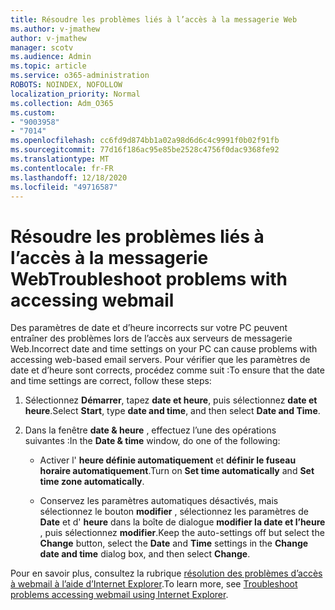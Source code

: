 ```yaml
---
title: Résoudre les problèmes liés à l’accès à la messagerie Web
ms.author: v-jmathew
author: v-jmathew
manager: scotv
ms.audience: Admin
ms.topic: article
ms.service: o365-administration
ROBOTS: NOINDEX, NOFOLLOW
localization_priority: Normal
ms.collection: Adm_O365
ms.custom:
- "9003958"
- "7014"
ms.openlocfilehash: cc6fd9d874bb1a02a98d6d6c4c9991f0b02f91fb
ms.sourcegitcommit: 77d16f186ac95e85be2528c4756f0dac9368fe92
ms.translationtype: MT
ms.contentlocale: fr-FR
ms.lasthandoff: 12/18/2020
ms.locfileid: "49716587"
---
```

# <a name="troubleshoot-problems-with-accessing-webmail"></a><span data-ttu-id="a2219-102">Résoudre les problèmes liés à l’accès à la messagerie Web</span><span class="sxs-lookup"><span data-stu-id="a2219-102">Troubleshoot problems with accessing webmail</span></span>

<span data-ttu-id="a2219-103">Des paramètres de date et d’heure incorrects sur votre PC peuvent entraîner des problèmes lors de l’accès aux serveurs de messagerie Web.</span><span class="sxs-lookup"><span data-stu-id="a2219-103">Incorrect date and time settings on your PC can cause problems with accessing web-based email servers.</span></span> <span data-ttu-id="a2219-104">Pour vérifier que les paramètres de date et d’heure sont corrects, procédez comme suit :</span><span class="sxs-lookup"><span data-stu-id="a2219-104">To ensure that the date and time settings are correct, follow these steps:</span></span>

1. <span data-ttu-id="a2219-105">Sélectionnez **Démarrer**, tapez **date et heure**, puis sélectionnez **date et heure**.</span><span class="sxs-lookup"><span data-stu-id="a2219-105">Select **Start**, type **date and time**, and then select **Date and Time**.</span></span>
2. <span data-ttu-id="a2219-106">Dans la fenêtre **date & heure** , effectuez l’une des opérations suivantes :</span><span class="sxs-lookup"><span data-stu-id="a2219-106">In the **Date & time** window, do one of the following:</span></span>

    - <span data-ttu-id="a2219-107">Activer l' **heure définie automatiquement** et **définir le fuseau horaire automatiquement**.</span><span class="sxs-lookup"><span data-stu-id="a2219-107">Turn on **Set time automatically** and **Set time zone automatically**.</span></span>

    - <span data-ttu-id="a2219-108">Conservez les paramètres automatiques désactivés, mais sélectionnez le bouton **modifier** , sélectionnez les paramètres de **Date** et d' **heure** dans la boîte de dialogue **modifier la date et l’heure** , puis sélectionnez **modifier**.</span><span class="sxs-lookup"><span data-stu-id="a2219-108">Keep the auto-settings off but select the **Change** button, select the **Date** and **Time** settings in the **Change date and time** dialog box, and then select **Change**.</span></span>

<span data-ttu-id="a2219-109">Pour en savoir plus, consultez la rubrique [résolution des problèmes d’accès à webmail à l’aide d’Internet Explorer](https://go.microsoft.com/fwlink/?linkid=2139414).</span><span class="sxs-lookup"><span data-stu-id="a2219-109">To learn more, see [Troubleshoot problems accessing webmail using Internet Explorer](https://go.microsoft.com/fwlink/?linkid=2139414).</span></span>
